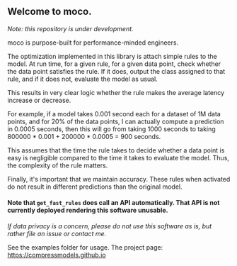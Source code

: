 
## Welcome to moco.

*Note: this repository is under development.*

moco is purpose-built for performance-minded engineers.

The optimization implemented in this library is attach simple rules to the model.
At run time, for a given rule, for a given data point, check whether the data point satisfies 
the rule. If it does, output the class assigned to that rule, and if it does not,
evaluate the model as usual. 

This results in very clear logic whether the rule makes the average latency increase 
or decrease.

For example, if a model takes 0.001 second each for a dataset of 1M data points, and for 20% of the data points, I can actually compute a prediction in 0.0005 seconds, then this will go from taking 1000 seconds to taking 800000 * 0.001 + 200000 * 0.0005 = 900 seconds. 

This assumes that the time the rule takes to decide whether a data point is easy is negligible compared to the time it takes to evaluate the model. Thus, the complexity of the rule matters.

Finally, it's important that we maintain accuracy. These rules when activated do not result in different predictions than the original model.

#### Note that `get_fast_rules` does call an API automatically. That API is not currently deployed rendering this software unusable.
*If data privacy is a concern, please do not use this software as is, but rather file an issue or contact me.*


See the examples folder for usage.
The project page: https://compressmodels.github.io
